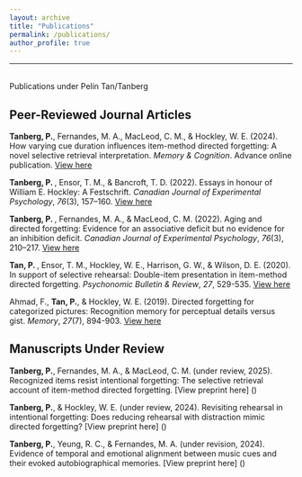 ```yaml
---
layout: archive
title: "Publications"
permalink: /publications/
author_profile: true
---
```


<hr>
<br> 
Publications under Pelin Tan/Tanberg
<br> 

## Peer-Reviewed Journal Articles
<b> Tanberg, P.</b>, Fernandes, M. A., MacLeod, C. M., & Hockley, W. E. (2024). How varying cue duration influences item-method directed forgetting: A novel selective retrieval interpretation. <i>Memory & Cognition</i>. Advance online publication. [View here](https://link.springer.com/article/10.3758/s13421-024-01617-5)

<b> Tanberg, P. </b>, Ensor, T. M., & Bancroft, T. D. (2022). Essays in honour of William E. Hockley: A Festschrift. <i>Canadian Journal of Experimental Psychology</i>, <i>76</i>(3), 157–160. [View here](https://pubmed.ncbi.nlm.nih.gov/36048079/)

<b> Tanberg, P. </b>, Fernandes, M. A., & MacLeod, C. M. (2022). Aging and directed forgetting: Evidence for an associative deficit but no evidence for an inhibition deficit. <i>Canadian Journal of Experimental Psychology</i>, <i>76</i>(3), 210–217. [View here](https://pubmed.ncbi.nlm.nih.gov/36048080/)

<b> Tan, P. </b>, Ensor, T. M., Hockley, W. E., Harrison, G. W., & Wilson, D. E. (2020). In support of selective rehearsal: Double-item presentation in item-method directed forgetting. <i>Psychonomic Bulletin & Review</i>, <i>27</i>, 529-535. [View here](https://pubmed.ncbi.nlm.nih.gov/32219699/)

Ahmad, F., <b>Tan, P.</b>, & Hockley, W. E. (2019). Directed forgetting for categorized pictures: Recognition memory for perceptual details versus gist. <i>Memory</i>, <i>27</i>(7), 894-903. [View here](https://www.tandfonline.com/doi/abs/10.1080/09658211.2019.1591456)

## Manuscripts Under Review
<b>Tanberg, P.</b>, Fernandes, M. A., & MacLeod, C. M. (under review, 2025). Recognized items resist intentional forgetting: The selective retrieval account of item-method directed forgetting. [View preprint here] () <br>

<b>Tanberg, P.</b>, & Hockley, W. E. (under review, 2024). Revisiting rehearsal in intentional forgetting: Does reducing rehearsal with distraction mimic directed forgetting? [View preprint here] ()<br>

<b>Tanberg, P.</b>, Yeung, R. C., & Fernandes, M. A. (under revision, 2024). Evidence of temporal and emotional alignment between music cues and their evoked autobiographical memories. [View preprint here] ()
